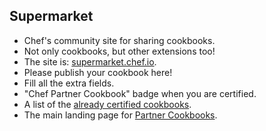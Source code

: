 ## Supermarket
* Chef's community site for sharing cookbooks.
 * Not only cookbooks, but  other extensions too!
* The site is: [supermarket.chef.io](https://supermarket.chef.io).
* Please publish your cookbook here!
* Fill all the extra fields.
* "Chef Partner Cookbook" badge when you are certified.
 * A list of the [already certified cookbooks](https://supermarket.chef.io/cookbooks?utf8=%E2%9C%93&q=&badges%5B%5D=partner&platforms%5B%5D=).
 * The main landing page for [Partner Cookbooks](https://www.chef.io/partners/cookbooks/).
